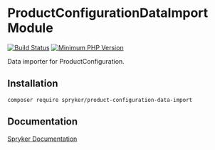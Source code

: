 # ProductConfigurationDataImport Module
[![Build Status](https://travis-ci.org/spryker/product-configuration-data-import.svg)](https://travis-ci.org/spryker/product-configuration-data-import)
[![Minimum PHP Version](https://img.shields.io/badge/php-%3E%3D%207.2-8892BF.svg)](https://php.net/)

Data importer for ProductConfiguration.

## Installation

```
composer require spryker/product-configuration-data-import
```

## Documentation

[Spryker Documentation](https://academy.spryker.com/developing_with_spryker/module_guide/modules.html)
